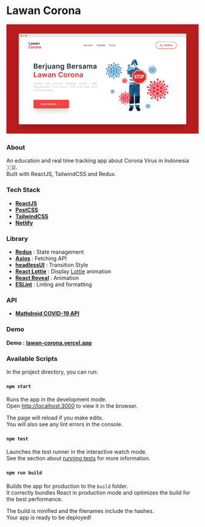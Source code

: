 # Lawan Corona
![alt text](https://github.com/racmathafidz/lawan-corona/blob/master/src/assets/images/screely.png)

### About
An education and real time tracking app about Corona Virus in Indonesia :indonesia:.\
Built with ReactJS, TailwindCSS and Redux.

### Tech Stack
- [**ReactJS**](https://github.com/facebook/create-react-app)
- [**PostCSS**](https://postcss.org/)
- [**TailwindCSS**](https://tailwindcss.com/)
- [**Netlify**](https://netlify.com/)

### Library
- [**Redux**](https://redux.js.org/) : State management
- [**Axios**](https://github.com/axios/axios) : Fetching API
- [**headlessUI**](https://github.com/tailwindlabs/headlessui) : Transition Style
- [**React Lottie**](https://www.npmjs.com/package/react-lottie) : Display [Lottie](https://lottiefiles.com/) animation
- [**React Reveal**](https://www.react-reveal.com/) : Animation 
- [**ESLint**](https://eslint.org/) : Linting and formatting

### API
- [**Mathdroid COVID-19 API**](https://covid19.mathdro.id/)

### Demo
**Demo :** [**lawan-corona.vercel.app**](https://lawan-corona.vercel.app/)

### Available Scripts

In the project directory, you can run:

#### `npm start`

Runs the app in the development mode.\
Open [http://localhost:3000](http://localhost:3000) to view it in the browser.

The page will reload if you make edits.\
You will also see any lint errors in the console.

#### `npm test`

Launches the test runner in the interactive watch mode.\
See the section about [running tests](https://facebook.github.io/create-react-app/docs/running-tests) for more information.

#### `npm run build`

Builds the app for production to the `build` folder.\
It correctly bundles React in production mode and optimizes the build for the best performance.

The build is minified and the filenames include the hashes.\
Your app is ready to be deployed!
